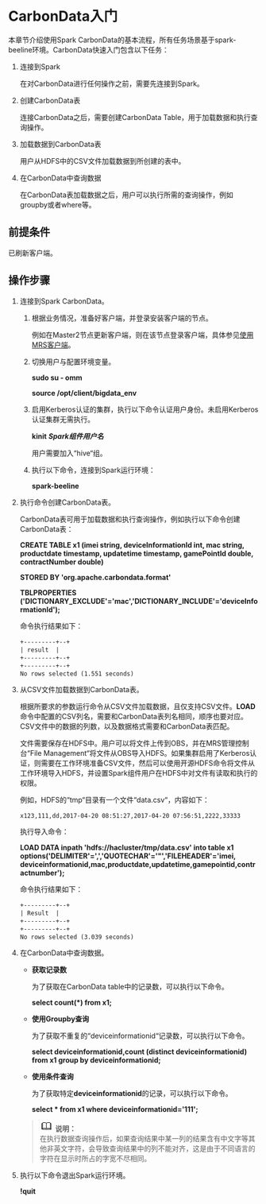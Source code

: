 # CarbonData入门<a name="ZH-CN_TOPIC_0173178189"></a>

本章节介绍使用Spark CarbonData的基本流程，所有任务场景基于spark-beeline环境。CarbonData快速入门包含以下任务：

1.  连接到Spark

    在对CarbonData进行任何操作之前，需要先连接到Spark。

2.  创建CarbonData表

    连接CarbonData之后，需要创建CarbonData Table，用于加载数据和执行查询操作。

3.  加载数据到CarbonData表

    用户从HDFS中的CSV文件加载数据到所创建的表中。

4.  在CarbonData中查询数据

    在CarbonData表加载数据之后，用户可以执行所需的查询操作，例如groupby或者where等。


## 前提条件<a name="sf10b35613afe4c6d8c13a2e169220750"></a>

已刷新客户端。

## 操作步骤<a name="s868bc997d49740f7a96d0f6915b2dac5"></a>

1.  连接到Spark CarbonData。
    1.  根据业务情况，准备好客户端，并登录安装客户端的节点。

        例如在Master2节点更新客户端，则在该节点登录客户端，具体参见[使用MRS客户端](使用MRS客户端.md)。

    2.  切换用户与配置环境变量。

        **sudo su - omm**

        **source /opt/client/bigdata\_env**

    3.  启用Kerberos认证的集群，执行以下命令认证用户身份。未启用Kerberos认证集群无需执行。

        **kinit** _**Spark组件用户名**_

        用户需要加入“hive“组。

    4.  执行以下命令，连接到Spark运行环境：

        **spark-beeline**

2.  执行命令创建CarbonData表。

    CarbonData表可用于加载数据和执行查询操作，例如执行以下命令创建CarbonData表：

    **CREATE TABLE x1 \(imei string, deviceInformationId int, mac string, productdate timestamp, updatetime timestamp, gamePointId double, contractNumber double\)**

    **STORED BY 'org.apache.carbondata.format'**

    **TBLPROPERTIES \('DICTIONARY\_EXCLUDE'='mac','DICTIONARY\_INCLUDE'='deviceInformationId'\);**

    命令执行结果如下：

    ```
    +---------+--+
    | result  |
    +---------+--+
    +---------+--+
    No rows selected (1.551 seconds)
    ```

3.  从CSV文件加载数据到CarbonData表。

    根据所要求的参数运行命令从CSV文件加载数据，且仅支持CSV文件。**LOAD**命令中配置的CSV列名，需要和CarbonData表列名相同，顺序也要对应。CSV文件中的数据的列数，以及数据格式需要和CarbonData表匹配。

    文件需要保存在HDFS中。用户可以将文件上传到OBS，并在MRS管理控制台“File Management“将文件从OBS导入HDFS。如果集群启用了Kerberos认证，则需要在工作环境准备CSV文件，然后可以使用开源HDFS命令将文件从工作环境导入HDFS，并设置Spark组件用户在HDFS中对文件有读取和执行的权限。

    例如，HDFS的“tmp“目录有一个文件“data.csv“，内容如下：

    ```
    x123,111,dd,2017-04-20 08:51:27,2017-04-20 07:56:51,2222,33333
    ```

    执行导入命令：

    **LOAD DATA inpath 'hdfs://hacluster/tmp/data.csv' into table x1 options\('DELIMITER'=',','QUOTECHAR'='"','FILEHEADER'='imei, deviceinformationid,mac,productdate,updatetime,gamepointid,contractnumber'\);**

    命令执行结果如下：

    ```
    +---------+--+
    | Result  |
    +---------+--+
    +---------+--+
    No rows selected (3.039 seconds)
    ```

4.  在CarbonData中查询数据。

    -   **获取记录数**

        为了获取在CarbonData table中的记录数，可以执行以下命令。

        **select count\(\*\) from x1;**

    -   **使用Groupby查询**

        为了获取不重复的“deviceinformationid“记录数，可以执行以下命令。

        **select deviceinformationid,count \(distinct deviceinformationid\) from x1 group by deviceinformationid;**

    -   **使用条件查询**

        为了获取特定**deviceinformationid**的记录，可以执行以下命令。

        **select \* from x1 where deviceinformationid='111';**

    >![](public_sys-resources/icon-note.gif) **说明：**   
    >在执行数据查询操作后，如果查询结果中某一列的结果含有中文字等其他非英文字符，会导致查询结果中的列不能对齐，这是由于不同语言的字符在显示时所占的字宽不尽相同。  

5.  执行以下命令退出Spark运行环境。

    **!quit**


